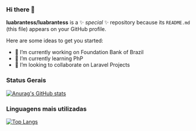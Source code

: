 ### Hi there 👋


**luabrantess/luabrantess** is a ✨ _special_ ✨ repository because its `README.md` (this file) appears on your GitHub profile.

Here are some ideas to get you started:

- 🔭 I’m currently working on Foundation Bank of Brazil
- 🌱 I’m currently learning PhP
- 👯 I’m looking to collaborate on Laravel Projects


### Status Gerais
[![Anurag's GitHub stats](https://github-readme-stats.vercel.app/api?username=luabrantess)](https://github.com/luabrantess/github-readme-stats)


### Linguagens mais utilizadas
[![Top Langs](https://github-readme-stats.vercel.app/api/top-langs/?username=luabrantess)](https://github.com/luabrantess/github-readme-stats)
